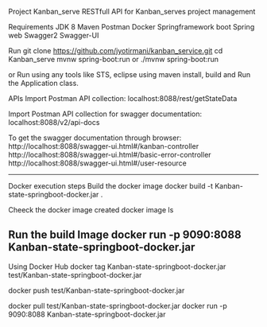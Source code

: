 Project Kanban_serve
RESTfull API for Kanban_serves project management

Requirements
JDK 8
Maven
Postman
Docker
Springframework boot
Spring web
Swagger2
Swagger-UI


Run
git clone  https://github.com/jyotirmani/kanban_service.git
cd Kanban_serve
mvnw spring-boot:run or ./mvnw spring-boot:run

or Run using any tools like STS, eclipse using maven install, build and Run the Application class.


APIs
Import Postman API collection: 
localhost:8088/rest/getStateData

Import Postman API collection for swagger documentation: 
localhost:8088/v2/api-docs

To get the swagger documentation through browser:
http://localhost:8088/swagger-ui.html#/kanban-controller
http://localhost:8088/swagger-ui.html#/basic-error-controller
http://localhost:8088/swagger-ui.html#/user-resource


-----
Docker execution steps
Build the docker image
docker build -t Kanban-state-springboot-docker.jar .

Cheeck the docker image created
docker image ls

Run the build Image
docker run -p 9090:8088 Kanban-state-springboot-docker.jar
----
Using Docker Hub
docker tag Kanban-state-springboot-docker.jar test/Kanban-state-springboot-docker.jar

docker push test/Kanban-state-springboot-docker.jar

docker pull test/Kanban-state-springboot-docker.jar
docker run -p 9090:8088 Kanban-state-springboot-docker.jar
